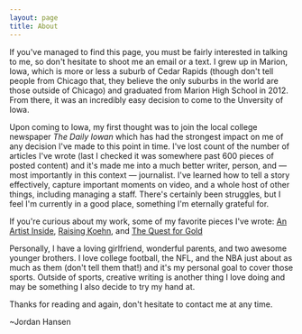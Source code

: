 ```yaml
---
layout: page
title: About
---
```


<p>If you've managed to find this page, you must be fairly interested in talking to me, so don't hesitate to shoot me an email or a text. I grew up in Marion, Iowa, which is more or less a suburb of Cedar Rapids (though don't tell people from Chicago that, they believe the only suburbs in the world are those outside of Chicago) and graduated from Marion High School in 2012. From there, it was an incredibly easy decision to come to the Unversity of Iowa.</p> 
<p>Upon coming to Iowa, my first thought was to join the local college newspaper <i>The Daily Iowan</i> which has had the strongest impact on me of any decision I've made to this point in time. I've lost count of the number of articles I've wrote (last I checked it was somewhere past 600 pieces of posted content) and it's made me into a much better writer, person, and — most importantly in this context — journalist. I've learned how to tell a story effectively, capture important moments on video, and a whole host of other things, including managing a staff. There's certainly been struggles, but I feel I'm currently in a good place, something I'm eternally grateful for.</p>
<p> If you're curious about my work, some of my favorite pieces I've wrote: <a href="http://www.dailyiowan.com/2015/05/06/Sports/42076.html">An Artist Inside</a>, <a href="http://daily-iowan.com/2015/09/21/raising-koehn/">Raising Koehn</a>, and <a href="http://daily-iowan.com/2016/04/08/iowa-the-hawkeye-wrestling-club-and-the-quest-for-gold/">The Quest for Gold</a>
<p>Personally, I have a loving girlfriend, wonderful parents, and two awesome younger brothers. I love college football, the NFL, and the NBA just about as much as them (don't tell them that!) and it's my personal goal to cover those sports. Outside of sports, creative writing is another thing I love doing and may be something I also decide to try my hand at.
<p>Thanks for reading and again, don't hesitate to contact me at any time.</p>
<p>~Jordan Hansen</p>

